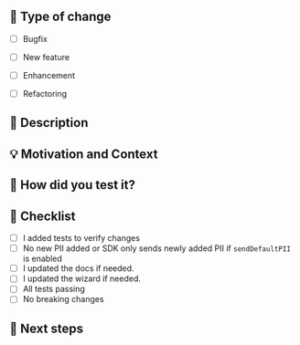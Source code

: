## :loudspeaker: Type of change
<!--- Put an `x` in the boxes that apply -->
- [ ] Bugfix
- [ ] New feature
- [ ] Enhancement
- [ ] Refactoring


## :scroll: Description
<!--- Describe your changes in detail -->


## :bulb: Motivation and Context
<!--- Why is this change required? What problem does it solve? -->
<!--- If it fixes an open issue, please link to the issue here. -->


## :green_heart: How did you test it?


## :pencil: Checklist
<!--- Put an `x` in the boxes that apply -->
- [ ] I added tests to verify changes
- [ ] No new PII added or SDK only sends newly added PII if `sendDefaultPII` is enabled
- [ ] I updated the docs if needed.
- [ ] I updated the wizard if needed.
- [ ] All tests passing
- [ ] No breaking changes

## :crystal_ball: Next steps
